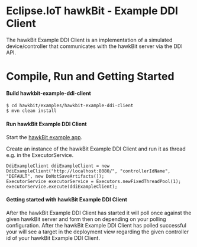 # Eclipse.IoT hawkBit - Example DDI Client 

The hawkBit Example DDI Client is an implementation of a simulated device/controller that communicates with the hawkBit server via the DDI API.  

# Compile, Run and Getting Started

#### Build hawkbit-example-ddi-client

```
$ cd hawkbit/examples/hawkbit-example-ddi-client
$ mvn clean install
```

#### Run hawkBit Example DDI Client

Start the [hawkBit example app](../hawkbit-example-app).

Create an instance of the hawkBit Example DDI Client and run it as thread e.g. in the ExecutorService.

```
DdiExampleClient ddiExampleClient = new DdiExampleClient("http://localhost:8080/", "controllerIdName", "DEFAULT", new DoNotSaveArtifacts());
ExecutorService executorService = Executors.newFixedThreadPool(1);
executorService.execute(ddiExampleClient);
```

#### Getting started with hawkBit Example DDI Client

After the hawkBit Example DDI Client has started it will poll once against the given hawkBit server and form then on depending on your polling configuration.
After the hawkBit Example DDI Client has polled successful your will see a target in the deployment view regarding the given controller id of your hawkBit Example DDI Client. 

